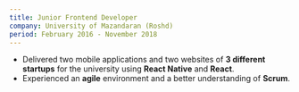 ```yaml
---
title: Junior Frontend Developer
company: University of Mazandaran (Roshd)
period: February 2016 - November 2018
---
```


- Delivered two mobile applications and two websites of **3 different startups** for the university using **React Native** and **React**.
- Experienced an **agile** environment and a better understanding of **Scrum**.
